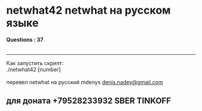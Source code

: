 # netwhat42 netwhat на русском языке

**Questions : 37**.<br/><br/>

---------------------------------------------------------------------------------

Как запустить скрипт: <br/>
./netwhat42 [number]<br/><br/>
перевел netwhat на русский mdenys denis.nadey@gmail.com

 для доната +79528233932 SBER TINKOFF
---------------------------------------------------------------------------------

